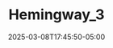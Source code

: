 ---
date: '2025-03-08T17:45:50-05:00'
title: 'Hemingway_3'
denomination: 'City Tour Hemingway No. 3'
img: '/img/excursions/Habana_Hemingway_3.png'
address: '/es/excursions/la_habana/hemingway_3/'
id: 'hemingway_3'
parent: '/services/excursions/'
---